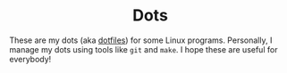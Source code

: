 <div align = center><h1>Dots</h1></div>

These are my dots (aka [dotfiles](https://wiki.archlinux.org/title/Dotfiles)) for some Linux programs. Personally, I manage my dots using tools like `git` and `make`. I hope these are useful for everybody!
